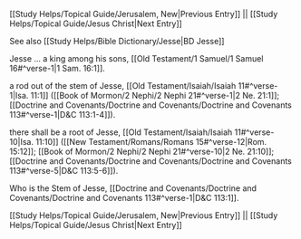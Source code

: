 [[Study Helps/Topical Guide/Jerusalem, New|Previous Entry]]  ||  [[Study Helps/Topical Guide/Jesus Christ|Next Entry]]

 See also [[Study Helps/Bible Dictionary/Jesse|BD Jesse]]

 Jesse ... a king among his sons, [[Old Testament/1 Samuel/1 Samuel 16#^verse-1|1 Sam. 16:1]].

 a rod out of the stem of Jesse, [[Old Testament/Isaiah/Isaiah 11#^verse-1|Isa. 11:1]] ([[Book of Mormon/2 Nephi/2 Nephi 21#^verse-1|2 Ne. 21:1]]; [[Doctrine and Covenants/Doctrine and Covenants/Doctrine and Covenants 113#^verse-1|D&C 113:1-4]]).

 there shall be a root of Jesse, [[Old Testament/Isaiah/Isaiah 11#^verse-10|Isa. 11:10]] ([[New Testament/Romans/Romans 15#^verse-12|Rom. 15:12]]; [[Book of Mormon/2 Nephi/2 Nephi 21#^verse-10|2 Ne. 21:10]]; [[Doctrine and Covenants/Doctrine and Covenants/Doctrine and Covenants 113#^verse-5|D&C 113:5-6]]).

 Who is the Stem of Jesse, [[Doctrine and Covenants/Doctrine and Covenants/Doctrine and Covenants 113#^verse-1|D&C 113:1]].

[[Study Helps/Topical Guide/Jerusalem, New|Previous Entry]]  ||  [[Study Helps/Topical Guide/Jesus Christ|Next Entry]]